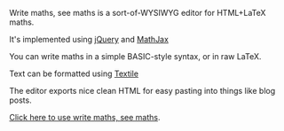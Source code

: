 Write maths, see maths is a sort-of-WYSIWYG editor for HTML+LaTeX maths.

It's implemented using [jQuery](http://jquery.com) and [MathJax](http://www.mathjax.org)

You can write maths in a simple BASIC-style syntax, or in raw LaTeX.

Text can be formatted using [Textile](http://textile.thresholdstate.com)

The editor exports nice clean HTML for easy pasting into things like blog posts.

[Click here to use write maths, see maths](http://takenot.es).
